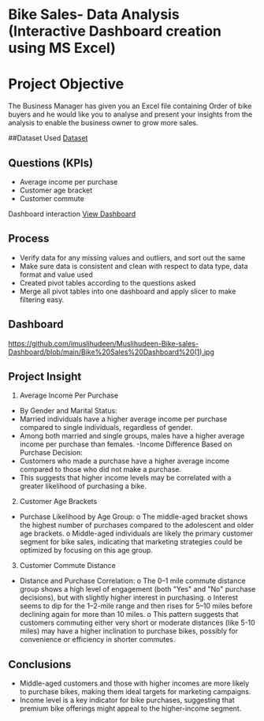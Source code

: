 # Bike Sales- Data Analysis (Interactive Dashboard creation using MS Excel)
# Project Objective
The Business Manager has given you an Excel file containing Order of bike buyers and he would like you to analyse and present your insights from the analysis to enable the business owner to grow more sales.

##Dataset Used
<a href= "https://github.com/imuslihudeen/Muslihudeen-Bike-sales-Dashboard/blob/main/Bike%20Buyers%20Dataset.xlsx"> Dataset</a>

## Questions (KPIs)
-	Average income per purchase
-	Customer age bracket
-	Customer commute

Dashboard interaction <a href= “https://github.com/imuslihudeen/Muslihudeen-Bike-sales-Dashboard/blob/main/Bike%20Sales%20Dashboard%20(1).jpg”>View Dashboard</a>
  
## Process
-	Verify data for any missing values and outliers, and sort out the same
-	Make sure data is consistent and clean with respect to data type, data format and value used
-	Created pivot tables according to the questions asked
-	Merge all pivot tables into one dashboard and apply slicer to make filtering easy.

## Dashboard
https://github.com/imuslihudeen/Muslihudeen-Bike-sales-Dashboard/blob/main/Bike%20Sales%20Dashboard%20(1).jpg

## Project Insight
1. Average Income Per Purchase
- By Gender and Marital Status:
-	Married individuals have a higher average income per purchase compared to single individuals, regardless of gender.
-	Among both married and single groups, males have a higher average income per purchase than females.
-Income Difference Based on Purchase Decision:
-	Customers who made a purchase have a higher average income compared to those who did not make a purchase.
-	This suggests that higher income levels may be correlated with a greater likelihood of purchasing a bike.
2. Customer Age Brackets
- Purchase Likelihood by Age Group:
o	The middle-aged bracket shows the highest number of purchases compared to the adolescent and older age brackets.
o	Middle-aged individuals are likely the primary customer segment for bike sales, indicating that marketing strategies could be optimized by focusing on this age group.
3. Customer Commute Distance
- Distance and Purchase Correlation:
o	The 0–1 mile commute distance group shows a high level of engagement (both "Yes" and "No" purchase decisions), but with slightly higher interest in purchasing.
o	Interest seems to dip for the 1–2-mile range and then rises for 5–10 miles before declining again for more than 10 miles.
o	This pattern suggests that customers commuting either very short or moderate distances (like 5-10 miles) may have a higher inclination to purchase bikes, possibly for convenience or efficiency in shorter commutes.

## Conclusions
-	Middle-aged customers and those with higher incomes are more likely to purchase bikes, making them ideal targets for marketing campaigns.
-	Income level is a key indicator for bike purchases, suggesting that premium bike offerings might appeal to the higher-income segment.
